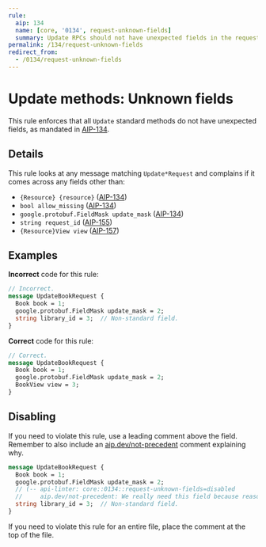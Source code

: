 ```yaml
---
rule:
  aip: 134
  name: [core, '0134', request-unknown-fields]
  summary: Update RPCs should not have unexpected fields in the request.
permalink: /134/request-unknown-fields
redirect_from:
  - /0134/request-unknown-fields
---
```


# Update methods: Unknown fields

This rule enforces that all `Update` standard methods do not have unexpected
fields, as mandated in [AIP-134][].

## Details

This rule looks at any message matching `Update*Request` and complains if it
comes across any fields other than:

- `{Resource} {resource}` ([AIP-134][])
- `bool allow_missing` ([AIP-134][])
- `google.protobuf.FieldMask update_mask` ([AIP-134][])
- `string request_id` ([AIP-155][])
- `{Resource}View view` ([AIP-157][])

## Examples

**Incorrect** code for this rule:

```proto
// Incorrect.
message UpdateBookRequest {
  Book book = 1;
  google.protobuf.FieldMask update_mask = 2;
  string library_id = 3;  // Non-standard field.
}
```

**Correct** code for this rule:

```proto
// Correct.
message UpdateBookRequest {
  Book book = 1;
  google.protobuf.FieldMask update_mask = 2;
  BookView view = 3;
}
```

## Disabling

If you need to violate this rule, use a leading comment above the field.
Remember to also include an [aip.dev/not-precedent][] comment explaining why.

```proto
message UpdateBookRequest {
  Book book = 1;
  google.protobuf.FieldMask update_mask = 2;
  // (-- api-linter: core::0134::request-unknown-fields=disabled
  //     aip.dev/not-precedent: We really need this field because reasons. --)
  string library_id = 3;  // Non-standard field.
}
```

If you need to violate this rule for an entire file, place the comment at the
top of the file.

[aip-134]: https://aip.dev/134
[aip-155]: https://aip.dev/155
[aip-157]: https://aip.dev/157
[aip.dev/not-precedent]: https://aip.dev/not-precedent

